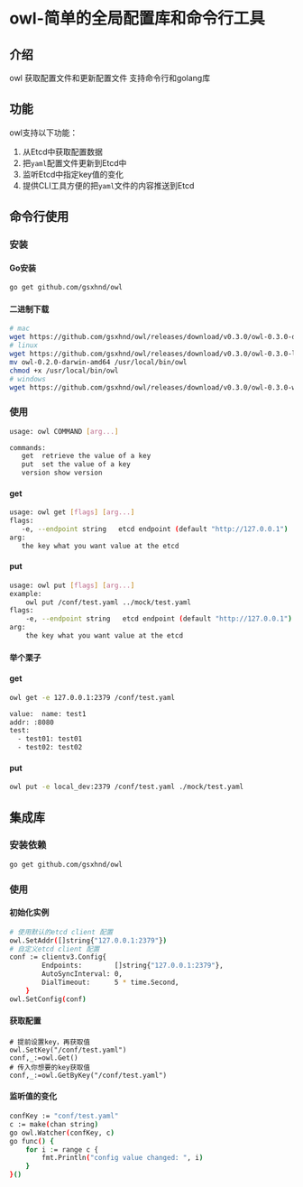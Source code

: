 # owl-简单的全局配置库和命令行工具

## 介绍

owl 获取配置文件和更新配置文件
支持命令行和golang库

## 功能
owl支持以下功能：
1. 从Etcd中获取配置数据
2. 把`yaml`配置文件更新到Etcd中
3. 监听Etcd中指定key值的变化
4. 提供CLI工具方便的把`yaml`文件的内容推送到Etcd

## 命令行使用

### 安装
#### Go安装
```bash
go get github.com/gsxhnd/owl
```
#### 二进制下载
```bash
# mac
wget https://github.com/gsxhnd/owl/releases/download/v0.3.0/owl-0.3.0-darwin-amd64
# linux
wget https://github.com/gsxhnd/owl/releases/download/v0.3.0/owl-0.3.0-linux-amd64
mv owl-0.2.0-darwin-amd64 /usr/local/bin/owl
chmod +x /usr/local/bin/owl
# windows
wget https://github.com/gsxhnd/owl/releases/download/v0.3.0/owl-0.3.0-windows-amd64.exe
```
### 使用
``` bash
usage: owl COMMAND [arg...]

commands:
   get  retrieve the value of a key
   put  set the value of a key
   version show version
```
#### get
``` bash
usage: owl get [flags] [arg...]
flags:
   -e, --endpoint string   etcd endpoint (default "http://127.0.0.1")
arg:
   the key what you want value at the etcd
```
#### put
``` bash
usage: owl put [flags] [arg...]
example:
    owl put /conf/test.yaml ../mock/test.yaml
flags:
    -e, --endpoint string   etcd endpoint (default "http://127.0.0.1")
arg:
    the key what you want value at the etcd
```

#### 举个栗子
#### get
``` bash
owl get -e 127.0.0.1:2379 /conf/test.yaml

value:  name: test1
addr: :8080
test:
  - test01: test01
  - test02: test02
```

#### put
``` bash
owl put -e local_dev:2379 /conf/test.yaml ./mock/test.yaml
```

## 集成库

### 安装依赖
``` bash
go get github.com/gsxhnd/owl
```

### 使用
#### 初始化实例
``` bash
# 使用默认的etcd client 配置
owl.SetAddr([]string{"127.0.0.1:2379"})
# 自定义etcd client 配置
conf := clientv3.Config{
		Endpoints:        []string{"127.0.0.1:2379"},
		AutoSyncInterval: 0,
		DialTimeout:      5 * time.Second,
	}
owl.SetConfig(conf)
```
#### 获取配置
```
# 提前设置key，再获取值
owl.SetKey("/conf/test.yaml")
conf,_:=owl.Get()
# 传入你想要的key获取值
conf,_:=owl.GetByKey("/conf/test.yaml")
```

#### 监听值的变化
``` bash
confKey := "conf/test.yaml"
c := make(chan string)
go owl.Watcher(confKey, c)
go func() {
    for i := range c {
        fmt.Println("config value changed: ", i)
    }
}()
```

